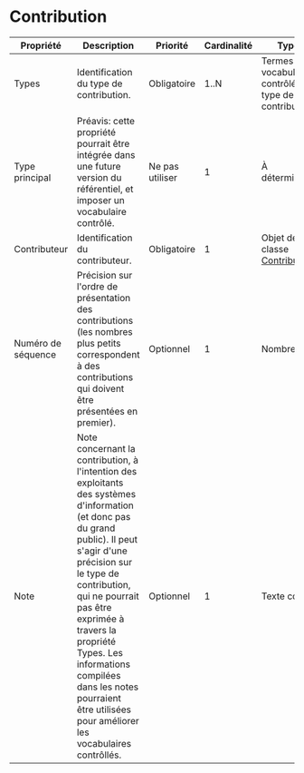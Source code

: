 # Contribution

| Propriété | Description | Priorité | Cardinalité | Type |
| ------------ | ------------- | ------------ | ------------ |------------ |
| Types | Identification du type de contribution.  | Obligatoire | 1..N | Termes d'un vocabulaire contrôlé de type de contribution |
| Type principal | Préavis: cette propriété pourrait être intégrée dans une future version du référentiel, et imposer un vocabulaire contrôlé. | Ne pas utiliser | 1 | À déterminer |
| Contributeur | Identification du contributeur. | Obligatoire | 1 | Objet de la classe [Contributeur](./contributeur.md) |
| Numéro de séquence | Précision sur l'ordre de présentation des contributions (les nombres plus petits correspondent à des contributions qui doivent être présentées en premier). | Optionnel | 1 | Nombre |
| Note | Note concernant la contribution, à l'intention des exploitants des systèmes d'information (et donc pas du grand public). Il peut s'agir d'une précision sur le type de contribution, qui ne pourrait pas être exprimée à travers la propriété Types. Les informations compilées dans les notes pourraient être utilisées pour améliorer les vocabulaires contrôllés. | Optionnel | 1 | Texte court |

